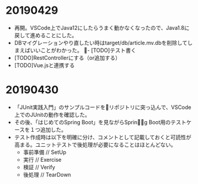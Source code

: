 # 20190429

- 再開。VSCode上でJava12にしたらうまく動かなくなったので、Java1.8に戻して進めることにした。
- DBマイグレーションやり直したい時はtarget/db/article.mv.dbを削除してしまえばいいことがわかった。
- [TODO]テスト書く
- [TODO]RestControllerにする（or追加する）
- [TODO]Vue.jsと連携する

# 20190430

- 「JUnit実践入門」のサンプルコードをリポジトリに突っ込んで、VSCode上でのJUnitの動作を確認した。
- その後、「はじめてのSpring Boot」を見ながらSpring Boot用のテストケースを１つ追加した。
- テスト作成時は以下を明確に分け、コメントとして記載しておくと可読性が高まる。ユニットテストで後処理が必要になることはほとんどない。
  + 事前準備    // SetUp
  + 実行       // Exercise
  + 検証       // Verify
  + 後処理     // TearDown